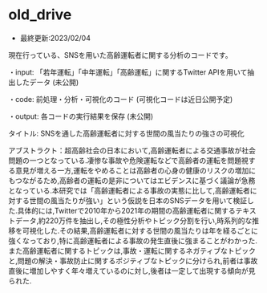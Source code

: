 # old_drive 
- 最終更新:2023/02/04

現在行っている、SNSを用いた高齢運転者に関する分析のコードです。

・input: 「若年運転」「中年運転」「高齢運転」に関するTwitter APIを用いて抽出したデータ (未公開)

・code: 前処理・分析・可視化のコード (可視化コードは近日公開予定)

・output: 各コードの実行結果を保存 (未公開)

タイトル: SNSを通した高齢運転者に対する世間の風当たりの強さの可視化

アブストラクト：超高齢社会の日本において,高齢運転者による交通事故が社会問題の一つとなっている.凄惨な事故や危険運転などで高齢者の運転を問題視する意見が増える一方,運転をやめることは高齢者の心身の健康のリスクの増加にもつながるため,高齢者の運転の是非についてはエビデンスに基づく議論が急務となっている.本研究では「高齢運転者による事故の実態に比して,高齢運転者に対する世間の風当たりが強い」という仮説を日本のSNSデータを用いて検証した.具体的には,Twitterで2010年から2021年の期間の高齢運転者に関するテキストデータ,約220万件を抽出し,その極性分析やトピック分割を行い,時系列的な推移を可視化した.その結果,高齢運転者に対する世間の風当たりは年を経るごとに強くなっており,特に高齢運転者による事故の発生直後に強まることがわかった.また高齢運転者に関するトピックは,事故・運転に関するネガティブなトピックと,問題の解決・事故防止に関するポジティブなトピックに分けられ,前者は事故直後に増加しやすく年々増えているのに対し,後者は一定して出現する傾向が見られた.





